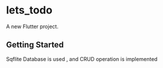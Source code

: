 # lets_todo

A new Flutter project.

## Getting Started

Sqflite Database is used , and CRUD operation is implemented
